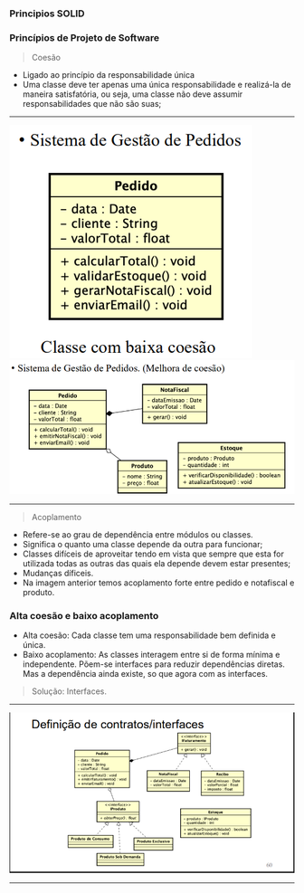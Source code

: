 ### Principios SOLID
### Princípios de Projeto de Software
> Coesão
- Ligado ao princípio da responsabilidade única
- Uma classe deve ter apenas uma única responsabilidade e realizá-la de maneira satisfatória, ou seja, uma classe não deve assumir responsabilidades que não são suas;
---
![](image/image17.png)
![](image/image18.png)

---
> Acoplamento

- Refere-se ao grau de dependência entre módulos ou classes.
- Significa o quanto uma classe depende da outra para funcionar;
- Classes difíceis de aproveitar tendo em vista que sempre que esta for utilizada todas as outras das quais ela depende devem estar presentes;
- Mudanças díficeis.
- Na imagem anterior temos acoplamento forte entre pedido e notafiscal e produto.

### Alta coesão e baixo acoplamento
- Alta coesão: Cada classe tem uma responsabilidade bem definida e única.
- Baixo acoplamento: As classes interagem entre si de forma mínima e independente. Põem-se interfaces para reduzir dependências diretas. Mas a dependência ainda existe, so que agora com as interfaces.
> Solução: Interfaces.

---
![](image/image19.png)

---